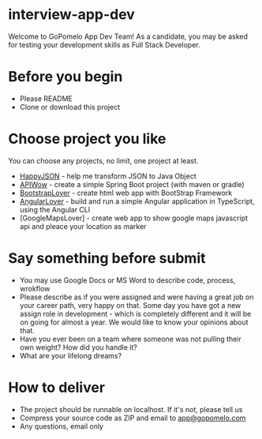 # interview-app-dev
Welcome to GoPomelo App Dev Team! As a candidate, you may be asked for testing your development skills as Full Stack Developer.

# Before you begin
- Please README
- Clone or download this project

# Choose project you like
You can choose any projects, no limit, one project at least.
- [HappyJSON](https://github.com/gopomelo-app/interview-app-dev/tree/master/projects/happy-json) - help me transform JSON to Java Object
- [APIWow](https://github.com/gopomelo-app/interview-app-dev/tree/master/projects/api-wow) - create a simple Spring Boot project (with maven or gradle)
- [BootstrapLover](https://github.com/gopomelo-app/interview-app-dev/tree/master/projects/bootstrap-lover) - create html web app with BootStrap Framework
- [AngularLover](https://github.com/gopomelo-app/interview-app-dev/tree/master/projects/angular-lover) - build and run a simple Angular application in TypeScript, using the Angular CLI
- [GoogleMapsLover] - create web app to show google maps javascript api and pleace your location as marker

# Say something before submit
- You may use Google Docs or MS Word to describe code, process, wrokflow
- Please describe as if you were assigned and were having a great job on your career path, very happy on that. Some day you have got a new assign role in development - which is completely different and it will be on going for almost a year. We would like to know your opinions about that.
- Have you ever been on a team where someone was not pulling their own weight? How did you handle it?
- What are your lifelong dreams?


# How to deliver
- The project should be runnable on localhost. If it's not, please tell us
- Compress your source code as ZIP and email to app@gopomelo.com
- Any questions, email only
